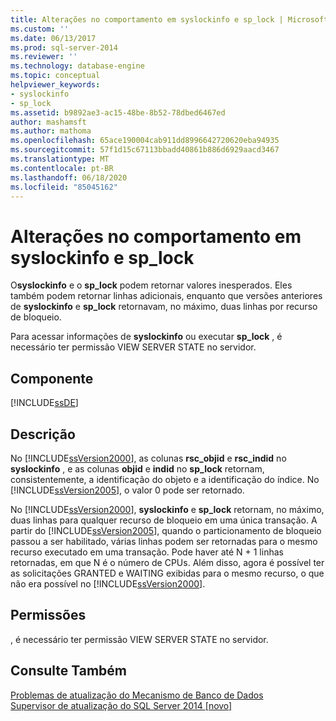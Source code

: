 ```yaml
---
title: Alterações no comportamento em syslockinfo e sp_lock | Microsoft Docs
ms.custom: ''
ms.date: 06/13/2017
ms.prod: sql-server-2014
ms.reviewer: ''
ms.technology: database-engine
ms.topic: conceptual
helpviewer_keywords:
- syslockinfo
- sp_lock
ms.assetid: b9892ae3-ac15-48be-8b52-78dbed6467ed
author: mashamsft
ms.author: mathoma
ms.openlocfilehash: 65ace190004cab911dd8996642720620eba94935
ms.sourcegitcommit: 57f1d15c67113bbadd40861b886d6929aacd3467
ms.translationtype: MT
ms.contentlocale: pt-BR
ms.lasthandoff: 06/18/2020
ms.locfileid: "85045162"
---
```

# <a name="changes-to-behavior-in-syslockinfo-and-sp_lock"></a>Alterações no comportamento em syslockinfo e sp_lock
  O**syslockinfo** e o **sp_lock** podem retornar valores inesperados. Eles também podem retornar linhas adicionais, enquanto que versões anteriores de **syslockinfo** e **sp_lock** retornavam, no máximo, duas linhas por recurso de bloqueio.  
  
 Para acessar informações de **syslockinfo** ou executar **sp_lock** , é necessário ter permissão VIEW SERVER STATE no servidor.  
  
## <a name="component"></a>Componente  
 [!INCLUDE[ssDE](../../includes/ssde-md.md)]  
  
## <a name="description"></a>Descrição  
 No [!INCLUDE[ssVersion2000](../../includes/ssversion2000-md.md)], as colunas **rsc_objid** e **rsc_indid** no **syslockinfo** , e as colunas **objid** e **indid** no **sp_lock** retornam, consistentemente, a identificação do objeto e a identificação do índice. No [!INCLUDE[ssVersion2005](../../includes/ssversion2005-md.md)], o valor 0 pode ser retornado.  
  
 No [!INCLUDE[ssVersion2000](../../includes/ssversion2000-md.md)], **syslockinfo** e **sp_lock** retornam, no máximo, duas linhas para qualquer recurso de bloqueio em uma única transação. A partir do [!INCLUDE[ssVersion2005](../../includes/ssversion2005-md.md)], quando o particionamento de bloqueio passou a ser habilitado, várias linhas podem ser retornadas para o mesmo recurso executado em uma transação. Pode haver até N + 1 linhas retornadas, em que N é o número de CPUs. Além disso, agora é possível ter as solicitações GRANTED e WAITING exibidas para o mesmo recurso, o que não era possível no [!INCLUDE[ssVersion2000](../../includes/ssversion2000-md.md)].  
  
## <a name="permissions"></a>Permissões  
 , é necessário ter permissão VIEW SERVER STATE no servidor.  
  
## <a name="see-also"></a>Consulte Também  
 [Problemas de atualização do Mecanismo de Banco de Dados](../../../2014/sql-server/install/database-engine-upgrade-issues.md)   
 [Supervisor de atualização do SQL Server 2014 &#91;novo&#93;](sql-server-2014-upgrade-advisor.md)  
  
  
